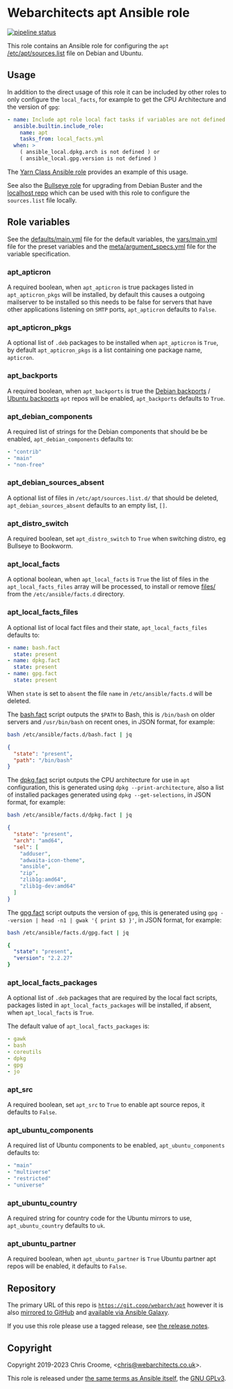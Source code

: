 # Webarchitects apt Ansible role

[![pipeline status](https://git.coop/webarch/apt/badges/master/pipeline.svg)](https://git.coop/webarch/apt/-/commits/master)

This role contains an Ansible role for configuring the `apt` [/etc/apt/sources.list](https://wiki.debian.org/SourcesList) file on Debian and Ubuntu.

## Usage

In addition to the direct usage of this role it can be included by other roles to only configure the `local_facts`, for example to get the CPU Architecture and the version of `gpg`:

```yaml
- name: Include apt role local fact tasks if variables are not defined
  ansible.builtin.include_role:
    name: apt
    tasks_from: local_facts.yml
  when: >
    ( ansible_local.dpkg.arch is not defined ) or
    ( ansible_local.gpg.version is not defined )
```

The [Yarn Class Ansible role](https://git.coop/webarch/yarn) provides an example of this usage.

See also the [Bullseye role](https://git.coop/webarch/bullseye) for upgrading from Debian Buster and the [localhost repo](https://git.coop/webarch/localhost) which can be used with this role to configure the `sources.list` file locally.

## Role variables

See the [defaults/main.yml](defaults/main.yml) file for the default variables, the [vars/main.yml](vars/main.yml) file for the preset variables and the [meta/argument_specs.yml](meta/argument_specs.yml) file for the variable specification.

### apt_apticron

A required boolean, when `apt_apticron` is true packages listed in `apt_apticron_pkgs` will be installed, by default this causes a outgoing mailserver to be installed so this needs to be false for servers that have other applications listening on `SMTP` ports, `apt_apticron` defaults to `False`.

### apt_apticron_pkgs

A optional list of `.deb` packages to be installed when `apt_apticron` is `True`, by default `apt_apticron_pkgs` is a list containing one package name, `apticron`.

### apt_backports

A required boolean, when `apt_backports` is true the [Debian backports](https://backports.debian.org/) / [Ubuntu backports](https://help.ubuntu.com/community/UbuntuBackports) `apt` repos will be enabled, `apt_backports` defaults to `True`.

### apt_debian_components

A required list of strings for the Debian components that should be be enabled, `apt_debian_components` defaults to:

```yaml
- "contrib"
- "main"
- "non-free"
```

### apt_debian_sources_absent

A optional list of files in `/etc/apt/sources.list.d/` that should be deleted, `apt_debian_sources_absent` defaults to an empty list, `[]`.

### apt_distro_switch

A required boolean, set `apt_distro_switch` to `True` when switching distro, eg Bullseye to Bookworm.

### apt_local_facts

A optional boolean, when `apt_local_facts` is `True` the list of files in the `apt_local_facts_files` array will be processed, to install or remove [files/](files/) from the `/etc/ansible/facts.d` directory.

### apt_local_facts_files

A optional list of local fact files and their state, `apt_local_facts_files` defaults to:

```yaml
- name: bash.fact
  state: present
- name: dpkg.fact
  state: present
- name: gpg.fact
  state: present
```

When `state` is set to `absent` the file `name` in `/etc/ansible/facts.d` will be deleted.

The [bash.fact](files/bash.fact) script outputs the `$PATH` to Bash, this is `/bin/bash` on older servers and `/usr/bin/bash` on recent ones, in JSON format, for example:

```bash
bash /etc/ansible/facts.d/bash.fact | jq
```
```json
{
  "state": "present",
  "path": "/bin/bash"
}
```

The [dpkg.fact](files/dpkg.fact) script outputs the CPU architecture for use in `apt` configuration, this is generated using `dpkg --print-architecture`, also a list of installed packages generated using `dpkg --get-selections`, in JSON format, for example:

```bash
bash /etc/ansible/facts.d/dpkg.fact | jq
```
```json
{
  "state": "present",
  "arch": "amd64",
  "sel": [
    "adduser",
    "adwaita-icon-theme",
    "ansible",
    "zip",
    "zlib1g:amd64",
    "zlib1g-dev:amd64"
  ]
}
```

The [gpg.fact](files/gpg.fact) script outputs the version of `gpg`, this is generated using `gpg --version | head -n1 | gwak '{ print $3 }'`, in JSON format, for example:

```bash
bash /etc/ansible/facts.d/gpg.fact | jq
```
```yaml
{
  "state": "present",
  "version": "2.2.27"
}
```

### apt_local_facts_packages

A optional list of `.deb` packages that are required by the local fact scripts, packages listed in `apt_local_facts_packages` will be installed, if absent, when `apt_local_facts` is `True`.

The default value of `apt_local_facts_packages` is:

```yaml
- gawk
- bash
- coreutils
- dpkg
- gpg
- jo
```

### apt_src

A required boolean, set `apt_src` to `True` to enable apt source repos, it defaults to `False`.

### apt_ubuntu_components

A required list of Ubuntu components to be enabled, `apt_ubuntu_components` defaults to:

```yaml
- "main"
- "multiverse"
- "restricted"
- "universe"
```

### apt_ubuntu_country

A required string for country code for the Ubuntu mirrors to use, `apt_ubuntu_country` defaults to `uk`.

### apt_ubuntu_partner

A required boolean, when `apt_ubuntu_partner` is `True` Ubuntu partner apt repos will be enabled, it defaults to `False`.

## Repository

The primary URL of this repo is [`https://git.coop/webarch/apt`](https://git.coop/webarch/apt) however it is also [mirrored to GitHub](https://github.com/webarch-coop/ansible-role-apt) and [available via Ansible Galaxy](https://galaxy.ansible.com/chriscroome/apt).

If you use this role please use a tagged release, see [the release notes](https://git.coop/webarch/apt/-/releases).

## Copyright

Copyright 2019-2023 Chris Croome, &lt;[chris@webarchitects.co.uk](mailto:chris@webarchitects.co.uk)&gt;.

This role is released under [the same terms as Ansible itself](https://github.com/ansible/ansible/blob/devel/COPYING), the [GNU GPLv3](LICENSE).
